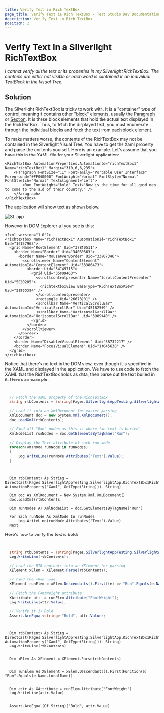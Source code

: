 ```yaml
---
title: Verify Text in Rich TextBox
page_title: Verify Text in Rich TextBox - Test Studio Dev Documentation
description: Verify Text in Rich TextBox
position: 2
---
```

# Verify Text in a Silverlight RichTextBox

_I cannot verify all the text or its properties in my Silverlight RichTextBox. The contents are either not visible or each word is contained in an individual TextBlock in the Visual Tree._

## Solution

The <a href="http://msdn.microsoft.com/en-us/library/system.windows.controls.richtextbox%28v=vs.95%29.aspx" target="_blank">Silverlight RichTextBox</a> is tricky to work with. It is a "container" type of control, meaning it contains other <a href="http://msdn.microsoft.com/en-us/library/system.windows.documents.block%28v=vs.95%29.aspx" target="_blank">"block" elements</a>, usually the <a href="http://msdn.microsoft.com/en-us/library/system.windows.documents.paragraph%28v=vs.95%29.aspx" target="_blank">Paragraph</a> or <a href="http://msdn.microsoft.com/en-us/library/system.windows.documents.section%28v=vs.95%29.aspx" target="_blank">Section</a>. It is these block elements that hold the actual text displayed in the RichTextBox. Thus, to fetch the displayed text, you must enumerate through the individual blocks and fetch the text from each block element.

To make matters worse, the contents of the RichTextBox may not be contained in the Silverlight Visual Tree. You have to get the Xaml property and parse the contents yourself. Here is an example. Let's assume that you have this in the XAML file for your Silverlight application:

````XAML
<RichTextBox AutomationProperties.AutomationId="richTextBox1" Name="richTextBox1" Margin="310,6,6,235">
    <Paragraph FontSize="11" FontFamily="Portable User Interface" Foreground="#FF000000" FontWeight="Normal" FontStyle="Normal" FontStretch="Normal" TextAlignment="Left">
        <Run FontWeight="Bold" Text="Now is the time for all good men to come to the aid of their country." />
    </Paragraph>
</RichTextBox>
````

The application will show text as shown below.

![SL app][1]

However in DOM Explorer all you see is this:

````XAML
<?xml version="1.0"?>
<richtextbox Name="richTextBox1" AutomationId="richTextBox1" Uid="16157963">
  <grid Name="RootElement" Uid="37840511">
    <border Name="Border" Uid="34030663">
      <border Name="MouseOverBorder" Uid="33607346">
        <scrollviewer Name="ContentElement" AutomationId="ContentElement" Uid="63386473">
          <border Uid="54749715">
            <grid Uid="35909463">
              <scrollcontentpresenter Name="ScrollContentPresenter" Uid="5020285">
                <richtextboxview BaseType="RichTextBoxView" Uid="22985394" />
              </scrollcontentpresenter>
              <rectangle Uid="26673201" />
              <scrollbar Name="VerticalScrollBar" AutomationId="VerticalScrollBar" Uid="45182569" />
              <scrollbar Name="HorizontalScrollBar" AutomationId="HorizontalScrollBar" Uid="3989940" />
            </grid>
          </border>
        </scrollviewer>
      </border>
    </border>
    <border Name="DisabledVisualElement" Uid="38732217" />
    <border Name="FocusVisualElement" Uid="13045638" />
  </grid>
</richtextbox>
````

Notice that there's no text in the DOM view, even though it is specified in the XAML and displayed in the application. We have to use code to fetch the XAML that the RichTextBox holds as data, then parse out the text buried in it. Here's an example:

````C#

  
  // Fetch the XAML property of the RichTextBox
  string rtbContents = (string)Pages.SilverlightAppTesting.SilverlightApp.RichTextBox1Richtextbox.GetProperty(new AutomationProperty("Xaml", typeof(string)));
  
  // Load it into an XmlDocument for easier parsing
  XmlDocument doc = new System.Xml.XmlDocument();
  doc.LoadXml(rtbContents);
  
  // Find all "Run" nodes as this is where the text is buried
  XmlNodeList runNodes = doc.GetElementsByTagName("Run");
  
  // Display the Text attribute of each run node
  foreach(XmlNode runNode in runNodes)
  {
      Log.WriteLine(runNode.Attributes["Text"].Value);
  }
````
````VB

  
  Dim rtbContents As String = DirectCast(Pages.SilverlightAppTesting.SilverlightApp.RichTextBox1Richtextbox.GetProperty(New AutomationProperty("Xaml", GetType(String))), String)
    
  Dim doc As XmlDocument = New System.Xml.XmlDocument()
  doc.LoadXml(rtbContents)
    
  Dim runNodes As XmlNodeList = doc.GetElementsByTagName("Run")
    
  For Each runNode As XmlNode In runNodes
      Log.WriteLine(runNode.Attributes("Text").Value)
  Next
````

Here's how to verify the text is bold:

````C#

  
  string rtbContents = (string)Pages.SilverlightAppTesting.SilverlightApp.RichTextBox1Richtextbox.GetProperty(new AutomationProperty("Xaml", typeof(string)));
  Log.WriteLine(rtbContents);
    
  // Load the RTB contents into an XElement for parsing
  XElement xElem = XElement.Parse(rtbContents);
  
  // Find the <Run node.
  XElement runElem = xElem.Descendants().First((e) => "Run".Equals(e.Name.LocalName));
  
  // Fetch the FontWeight attribute
  XAttribute attr = runElem.Attribute("FontWeight");
  Log.WriteLine(attr.Value);
  
  // Verify it is Bold
  Assert.AreEqual<string>("Bold", attr.Value);
````
````VB

  
  Dim rtbContents As String = DirectCast(Pages.SilverlightAppTesting.SilverlightApp.RichTextBox1Richtextbox.GetProperty(New AutomationProperty("Xaml", GetType(String))), String)
  Log.WriteLine(rtbContents)
    

  Dim xElem As XElement = XElement.Parse(rtbContents)
    

  Dim runElem As XElement = xElem.Descendants().First(Function(e) "Run".Equals(e.Name.LocalName))
    

  Dim attr As XAttribute = runElem.Attribute("FontWeight")
  Log.WriteLine(attr.Value)
    

  Assert.AreEqual(Of String)("Bold", attr.Value)
````

[1]: images/verify-text-in-rich-textbox/fig1.png